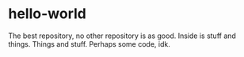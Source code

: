 # hello-world
The best repository, no other repository is as good.  Inside is stuff and things.  Things and stuff.  Perhaps some code, idk.

